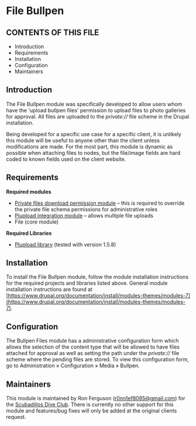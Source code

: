 File Bullpen
=============

CONTENTS OF THIS FILE
---------------------
   
 * Introduction
 * Requirements
 * Installation
 * Configuration
 * Maintainers
 
 Introduction
 ------------
 
 The File Bullpen module was specifically developed to allow users whom have the 'upload bullpen files' permission to upload files to photo galleries for approval. All files are uploaded to the <em>private://</em> file scheme in the Drupal installation.
 
 Being developed for a specific use case for a specific client, it is unlikely this module will be useful to anyone other than the client unless modifications are made. For the most part, this module is dynamic as possible when attaching files to nodes, but the file/image fields are hard coded to known fields used on the client website.
 
 Requirements
 ------------
 
 <strong>Required modules</strong>
 
 * [Private files download permission module](http://drupal.org/project/private_files_download_permission) &ndash; this is required to override the private file schema permissions for administrative roles
 * [Plupload integration module](http://drupal.org/project/plupload) &ndash; allows multiple file uploads
 * File (core module)
 
 <strong>Required Libraries</strong>
 
 * [Plupload library](http://www.plupload.com) (tested with version 1.5.8)
 
 
 Installation
 ------------
 
 To install the File Bullpen module, follow the module installation instructions for the required projects and libraries listed above. General module installation instructions are found at [https://www.drupal.org/documentation/install/modules-themes/modules-7](https://www.drupal.org/documentation/install/modules-themes/modules-7).
 
 Configuration
 -------------
 
 The Bullpen Files module has a administrative configuration form which allows the selection of the content type that will be allowed to have files attached for approval as well as setting the path under the <em>private://</em> file scheme where the pending files are stored. To view this configuration form, go to Administration &#187; Configuration &#187; Media &#187; Bullpen.
 
 Maintainers
 -----------
 This module is maintained by Ron Ferguson (<r0nn1ef8085@gmail.com>) for the [Scubadillos Dive Club](http://www.scubadillos.org). There is currently no other support for this module and features/bug fixes will only be added at the original clients request.